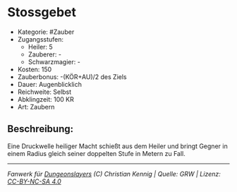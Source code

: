 # Stossgebet  
- Kategorie: #Zauber  
- Zugangsstufen:  
  - Heiler: 5  
  - Zauberer: -  
  - Schwarzmagier: -  
- Kosten: 150  
- Zauberbonus: -(KÖR+AU)/2 des Ziels  
- Dauer: Augenblicklich  
- Reichweite: Selbst  
- Abklingzeit: 100 KR  
- Art: Zaubern     

## Beschreibung:
Eine Druckwelle heiliger Macht schießt aus dem Heiler und bringt Gegner in einem Radius gleich seiner doppelten Stufe in Metern zu Fall.


___
*Fanwerk für [Dungeonslayers](https://www.dungeonslayers.net/) (C) Christian Kennig | Quelle: GRW | Lizenz: [CC-BY-NC-SA 4.0](https://creativecommons.org/licenses/by-nc-sa/4.0/deed.de)*